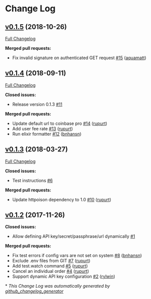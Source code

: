 # Change Log

## [v0.1.5](https://github.com/bnhansn/ex_gdax/tree/v0.1.5) (2018-10-26)
[Full Changelog](https://github.com/bnhansn/ex_gdax/compare/v0.1.4...v0.1.5)

**Merged pull requests:**

- Fix invalid signature on authenticated GET request [\#15](https://github.com/bnhansn/ex_gdax/pull/15) ([aquamatt](https://github.com/aquamatt))

## [v0.1.4](https://github.com/bnhansn/ex_gdax/tree/v0.1.4) (2018-09-11)
[Full Changelog](https://github.com/bnhansn/ex_gdax/compare/v0.1.3...v0.1.4)

**Closed issues:**

- Release version 0.1.3 [\#11](https://github.com/bnhansn/ex_gdax/issues/11)

**Merged pull requests:**

- Update default url to coinbase pro [\#14](https://github.com/bnhansn/ex_gdax/pull/14) ([rupurt](https://github.com/rupurt))
- Add user fee rate [\#13](https://github.com/bnhansn/ex_gdax/pull/13) ([rupurt](https://github.com/rupurt))
- Run elixir formatter [\#12](https://github.com/bnhansn/ex_gdax/pull/12) ([bnhansn](https://github.com/bnhansn))

## [v0.1.3](https://github.com/bnhansn/ex_gdax/tree/v0.1.3) (2018-03-27)
[Full Changelog](https://github.com/bnhansn/ex_gdax/compare/v0.1.2...v0.1.3)

**Closed issues:**

- Test instructions [\#6](https://github.com/bnhansn/ex_gdax/issues/6)

**Merged pull requests:**

- Update httpoison dependency to 1.0 [\#10](https://github.com/bnhansn/ex_gdax/pull/10) ([rupurt](https://github.com/rupurt))

## [v0.1.2](https://github.com/bnhansn/ex_gdax/tree/v0.1.2) (2017-11-26)
**Closed issues:**

- Allow defining API key/secret/passphrase/url dynamically [\#1](https://github.com/bnhansn/ex_gdax/issues/1)

**Merged pull requests:**

- Fix test errors if config vars are not set on system [\#8](https://github.com/bnhansn/ex_gdax/pull/8) ([bnhansn](https://github.com/bnhansn))
- Exclude .env files from GIT [\#7](https://github.com/bnhansn/ex_gdax/pull/7) ([rupurt](https://github.com/rupurt))
- Add test.watch command [\#5](https://github.com/bnhansn/ex_gdax/pull/5) ([rupurt](https://github.com/rupurt))
- Cancel an individual order [\#4](https://github.com/bnhansn/ex_gdax/pull/4) ([rupurt](https://github.com/rupurt))
- Support dynamic API key configuration [\#2](https://github.com/bnhansn/ex_gdax/pull/2) ([rylwin](https://github.com/rylwin))



\* *This Change Log was automatically generated by [github_changelog_generator](https://github.com/skywinder/Github-Changelog-Generator)*